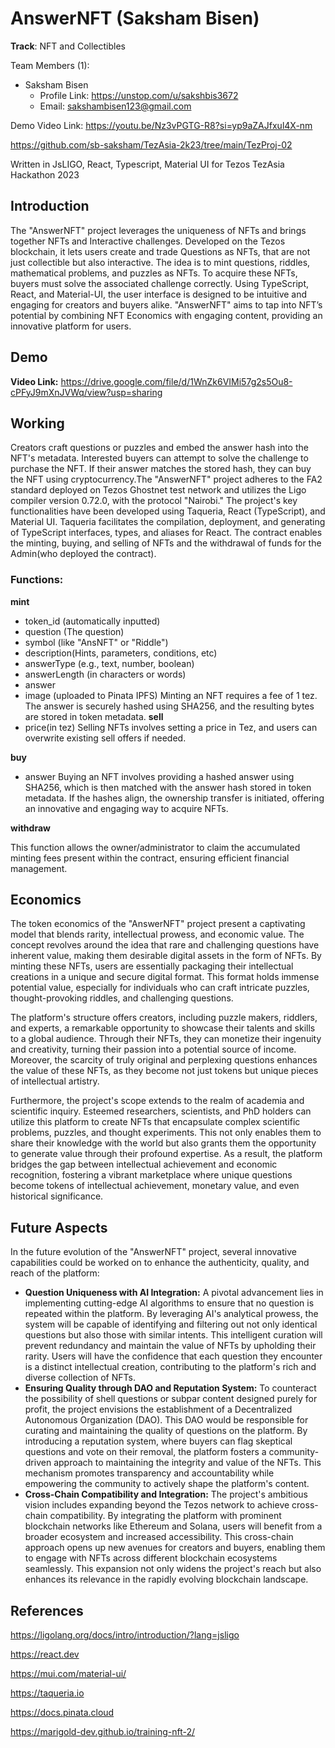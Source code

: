 # AnswerNFT (Saksham Bisen)

**Track**: NFT and Collectibles

Team Members (1): 
-	Saksham Bisen
	-	Profile Link: https://unstop.com/u/sakshbis3672
	-	Email: sakshambisen123@gmail.com

Demo Video Link: https://youtu.be/Nz3vPGTG-R8?si=yp9aZAJfxul4X-nm

https://github.com/sb-saksham/TezAsia-2k23/tree/main/TezProj-02

Written in JsLIGO, React, Typescript, Material UI
for Tezos TezAsia Hackathon 2023

## Introduction

The "AnswerNFT" project leverages the uniqueness of NFTs and brings together NFTs and Interactive challenges. Developed on the Tezos blockchain, it lets users create and trade Questions as NFTs, that are not just collectible but also interactive.
The idea is to mint questions, riddles, mathematical problems, and puzzles as NFTs. To acquire these NFTs, buyers must solve the associated challenge correctly. Using TypeScript, React, and Material-UI, the user interface is designed to be intuitive and engaging for creators and buyers alike.
"AnswerNFT" aims to tap into NFT’s potential by combining NFT Economics with engaging content, providing an innovative platform for users.

## Demo
**Video Link:**
https://drive.google.com/file/d/1WnZk6VIMi57g2s5Ou8-cPFyJ9mXnJVWq/view?usp=sharing

## Working

Creators craft questions or puzzles and embed the answer hash into the NFT's metadata. Interested buyers can attempt to solve the challenge to purchase the NFT. If their answer matches the stored hash, they can buy the NFT using cryptocurrency.The "AnswerNFT" project adheres to the FA2 standard deployed on Tezos Ghostnet test network and utilizes the Ligo compiler version 0.72.0, with the protocol "Nairobi." The project's key functionalities have been developed using Taqueria, React (TypeScript), and Material UI. Taqueria facilitates the compilation, deployment, and generating of TypeScript interfaces, types, and aliases for React. The contract enables the minting, buying, and selling of NFTs and the withdrawal of funds for the Admin(who deployed the contract).

### Functions:

**mint**

- token_id (automatically inputted)
- question (The question)
- symbol (like "AnsNFT" or "Riddle")
- description(Hints, parameters, conditions, etc)
- answerType (e.g., text, number, boolean)
- answerLength (in characters or words)
- answer
- image (uploaded to Pinata IPFS)
  Minting an NFT requires a fee of 1 tez. The answer is securely hashed using SHA256, and the resulting bytes are stored in token metadata.
  **sell**
- price(in tez)
  Selling NFTs involves setting a price in Tez, and users can overwrite existing sell offers if needed.

**buy**

- answer
  Buying an NFT involves providing a hashed answer using SHA256, which is then matched with the answer hash stored in token metadata. If the hashes align, the ownership transfer is initiated, offering an innovative and engaging way to acquire NFTs.

**withdraw**

This function allows the owner/administrator to claim the accumulated minting fees present within the contract, ensuring efficient financial management.

## Economics

The token economics of the "AnswerNFT" project present a captivating model that blends rarity, intellectual prowess, and economic value. The concept revolves around the idea that rare and challenging questions have inherent value, making them desirable digital assets in the form of NFTs. By minting these NFTs, users are essentially packaging their intellectual creations in a unique and secure digital format. This format holds immense potential value, especially for individuals who can craft intricate puzzles, thought-provoking riddles, and challenging questions.

The platform's structure offers creators, including puzzle makers, riddlers, and experts, a remarkable opportunity to showcase their talents and skills to a global audience. Through their NFTs, they can monetize their ingenuity and creativity, turning their passion into a potential source of income. Moreover, the scarcity of truly original and perplexing questions enhances the value of these NFTs, as they become not just tokens but unique pieces of intellectual artistry.

Furthermore, the project's scope extends to the realm of academia and scientific inquiry. Esteemed researchers, scientists, and PhD holders can utilize this platform to create NFTs that encapsulate complex scientific problems, puzzles, and thought experiments. This not only enables them to share their knowledge with the world but also grants them the opportunity to generate value through their profound expertise. As a result, the platform bridges the gap between intellectual achievement and economic recognition, fostering a vibrant marketplace where unique questions become tokens of intellectual achievement, monetary value, and even historical significance.

## Future Aspects

In the future evolution of the "AnswerNFT" project, several innovative capabilities could be worked on to enhance the authenticity, quality, and reach of the platform:

- **Question Uniqueness with AI Integration:**
  A pivotal advancement lies in implementing cutting-edge AI algorithms to ensure that no question is repeated within the platform. By leveraging AI's analytical prowess, the system will be capable of identifying and filtering out not only identical questions but also those with similar intents. This intelligent curation will prevent redundancy and maintain the value of NFTs by upholding their rarity. Users will have the confidence that each question they encounter is a distinct intellectual creation, contributing to the platform's rich and diverse collection of NFTs.
- **Ensuring Quality through DAO and Reputation System:**
  To counteract the possibility of shell questions or subpar content designed purely for profit, the project envisions the establishment of a Decentralized Autonomous Organization (DAO). This DAO would be responsible for curating and maintaining the quality of questions on the platform. By introducing a reputation system, where buyers can flag skeptical questions and vote on their removal, the platform fosters a community-driven approach to maintaining the integrity and value of the NFTs. This mechanism promotes transparency and accountability while empowering the community to actively shape the platform's content.
- **Cross-Chain Compatibility and Integration:**
  The project's ambitious vision includes expanding beyond the Tezos network to achieve cross-chain compatibility. By integrating the platform with prominent blockchain networks like Ethereum and Solana, users will benefit from a broader ecosystem and increased accessibility. This cross-chain approach opens up new avenues for creators and buyers, enabling them to engage with NFTs across different blockchain ecosystems seamlessly. This expansion not only widens the project's reach but also enhances its relevance in the rapidly evolving blockchain landscape.

## References

https://ligolang.org/docs/intro/introduction/?lang=jsligo

https://react.dev

https://mui.com/material-ui/

https://taqueria.io

https://docs.pinata.cloud

https://marigold-dev.github.io/training-nft-2/
